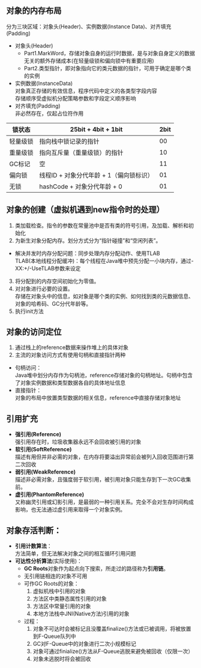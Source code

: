 ## 对象的内存布局
  分为三块区域：对象头(Header)、实例数据(Instance Data)、对齐填充(Padding)  
 + 对象头(Header)  
   - Part1.MarkWord，存储对象自身的运行时数据，是与对象自身定义的数据无关的额外存储成本(在轻量级锁和偏向锁中有重要应用)  
   - Part2.类型指针，即对象指向它的类元数据的指针，可用于确定是哪个类的实例  
 + 实例数据(InstanceData)  
    对象真正存储的有效信息，程序代码中定义的各类型字段内容  
    存储顺序受虚拟机分配策略参数和字段定义顺序影响  
 + 对齐填充(Padding)  
    非必然存在，仅起占位符作用


| 锁状态 | 25bit + 4bit + 1bit | 2bit |
|--|--|--|
| 轻量级锁 | 指向栈中锁记录的指针 | 00 |
| 重量级锁 | 指向互斥量（重量级锁）的指针 | 10 |
| GC标记 | 空 | 11 |
| 偏向锁 | 线程ID + 对象分代年龄 + 1（偏向锁标识） | 01 |
| 无锁 | hashCode + 对象分代年龄 + 0 | 01 |

## 对象的创建（虚拟机遇到new指令时的处理）
1. 类加载检查。指令的参数在常量池中是否有类的符号引用，及加载、解析和初始化
2. 为新生对象分配内存。划分方式分为“指针碰撞”和“空闲列表”。
  + 解决并发时内存分配问题：同步处理内存分配动作、使用TLAB  
  TLAB(本地线程分配缓冲)：每个线程在Java堆中预先分配一小块内存，通过-XX:+/-UseTLAB参数来设定
3. 将分配到的内存空间初始化为零值。
4. 对对象进行必要的设置。  
存储在对象头中的信息，如对象是哪个类的实例、如何找到类的元数据信息、对象的哈希码、GC分代年龄等。
5. 执行init方法

## 对象的访问定位
1. 通过栈上的reference数据来操作堆上的具体对象
2. 主流的对象访问方式有使用句柄和直接指针两种
  + 句柄访问：  
	Java堆中划分内存作为句柄池，reference存储对象的句柄地址。句柄中包含了对象实例数据和类型数据各自的具体地址信息
  + 直接指针：  
	对象的布局中放置类型数据的相关信息，reference中直接存储对象地址 
	
## 引用扩充
+ **强引用(Reference)**  
  强引用存在时，垃圾收集器永远不会回收被引用的对象
+ **软引用(SoftReference)**  
  描述有用但并非必需的对象，在内存将要溢出异常前会被列入回收范围进行第二次回收
+ **弱引用(WeakReference)**  
  描述非必需对象，且强度弱于软引用，被引用对象只能生存到下一次GC收集前。
+ **虚引用(PhantomReference)**  
  又称幽灵引用或幻影引用，是最弱的一种引用关系。完全不会对生存时间构成影响，也无法通过虚引用来取得一个对象实例。  

## 对象存活判断：
+ **引用计数算法**：  
方法简单，但无法解决对象之间的相互循环引用问题
+ **可达性分析算法**(实际使用)：  
  - **GC Roots**对象作为起点向下搜索，所走过的路径称为**引用链**。  
  - 无引用链相连的对象不可用
  - 可作GC Roots的对象：  
	  1. 虚拟机栈中引用的对象
	  2. 方法区中类静态属性引用的对象
	  3. 方法区中常量引用的对象
	  4. 本地方法栈中JNI(Native方法)引用的对象
  - 过程：  
    1. 对象不可达时会被标记且没覆盖finalize()方法或已被调用，将被放置到F-Queue队列中
	2. GC对F-Queue中的对象进行二次小规模标记
	3. 对象可通过finialize()方法从F-Queue逃脱来避免被回收（仅限一次）
	4. 对象未逃脱时将会被回收